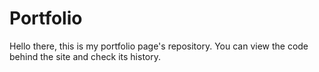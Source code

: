 # Portfolio

Hello there, this is my portfolio page's repository. You can view the code behind the site and check its history.
